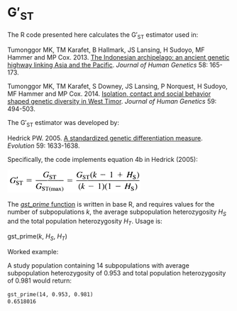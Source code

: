 # G&prime;<sub>ST</sub>

The R code presented here calculates the G&prime;<sub>ST</sub> estimator used in:

Tumonggor MK, TM Karafet, B Hallmark, JS Lansing, H Sudoyo, MF Hammer and MP Cox. 2013. [The Indonesian archipelago: an ancient genetic highway linking Asia and the Pacific](https://doi.org/10.1038/jhg.2012.154). *Journal of Human Genetics* 58: 165-173.

Tumonggor MK, TM Karafet, S Downey, JS Lansing, P Norquest, H Sudoyo, MF Hammer and MP Cox. 2014. [Isolation, contact and social behavior shaped genetic diversity in West Timor](https://doi.org/10.1038/jhg.2014.62). *Journal of Human Genetics* 59: 494-503.

The G&prime;<sub>ST</sub> estimator was developed by:

Hedrick PW. 2005. [A standardized genetic differentiation measure](https://doi.org/10.1111/j.0014-3820.2005.tb01814.x). *Evolution* 59: 1633-1638.

Specifically, the code implements equation 4b in Hedrick (2005):

<img src="Hedrick_Equation4b.jpg" width="300"/>

The [*gst_prime* function](gst_prime.R) is written in base R, and requires values for the number of subpopulations *k*, the average subpopulation heterozygosity *H<sub>S</sub>* and the total population heterozygosity *H<sub>T</sub>*.  Usage is:

gst_prime(*k*, *H<sub>S</sub>*, *H<sub>T</sub>*)

Worked example:

A study population containing 14 subpopulations with average subpopulation heterozygosity of 0.953 and total population heterozygosity of 0.981 would return:

```
gst_prime(14, 0.953, 0.981)
0.6518016
```
